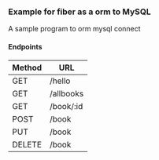 ### Example for fiber as a orm to MySQL

A sample program to orm mysql connect

#### Endpoints

| Method | URL       |
| ------ | --------- |
| GET    | /hello    |
| GET    | /allbooks |
| GET    | /book/:id | 
| POST   | /book     |
| PUT    | /book   |
| DELETE | /book   |
